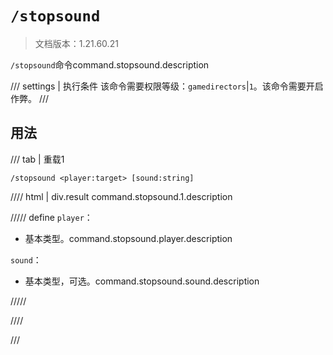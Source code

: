 # `/stopsound`

> 文档版本：1.21.60.21

`/stopsound`命令command.stopsound.description

/// settings | 执行条件
该命令需要权限等级：`gamedirectors`|`1`。该命令需要开启作弊。
///

## 用法

/// tab | 重载1
```mcfunction
/stopsound <player:target> [sound:string]
```

//// html | div.result
command.stopsound.1.description

///// define
`player`：<!-- md:samp target -->

- 基本类型。command.stopsound.player.description

`sound`：<!-- md:samp string -->

- 基本类型，可选。command.stopsound.sound.description


/////

////

///
